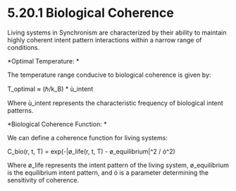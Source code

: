 # 5.20.1 Biological Coherence

Living systems in Synchronism are characterized by their ability to
maintain highly coherent intent pattern interactions within a narrow
range of conditions.

*Optimal Temperature: *

The temperature range conducive to biological coherence is given by:

T_optimal ≈ (ℏ/k_B) \* ù_intent

Where ù_intent represents the characteristic frequency of biological
intent patterns.

*Biological Coherence Function: *

We can define a coherence function for living systems:

C_bio(r, t, T) = exp(-\|ø_life(r, t, T) - ø_equilibrium\|\^2 / ó\^2)

Where ø_life represents the intent pattern of the living system,
ø_equilibrium is the equilibrium intent pattern, and ó is a parameter
determining the sensitivity of coherence.